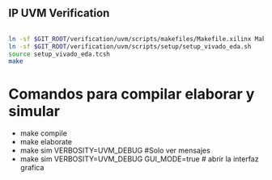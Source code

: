 ## IP UVM Verification



```bash

ln -sf $GIT_ROOT/verification/uvm/scripts/makefiles/Makefile.xilinx Makefile
ln -sf $GIT_ROOT/verification/uvm/scripts/setup/setup_vivado_eda.sh
source setup_vivado_eda.tcsh
make
```
# Comandos para compilar elaborar y simular

- make compile
- make elaborate
- make sim VERBOSITY=UVM_DEBUG #Solo ver mensajes
- make sim VERBOSITY=UVM_DEBUG GUI_MODE=true # abrir la interfaz grafica
